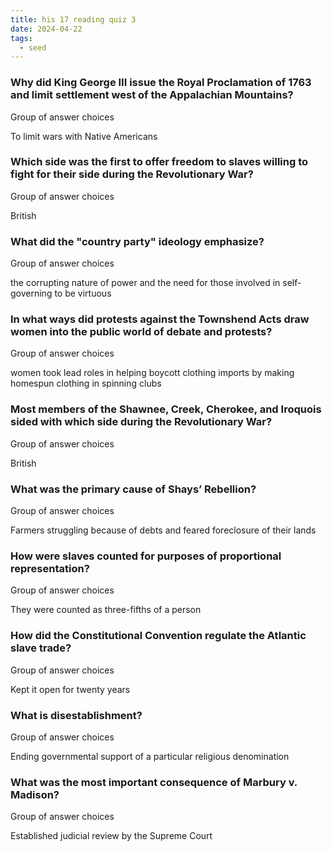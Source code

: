 ```yaml
---
title: his 17 reading quiz 3
date: 2024-04-22
tags:
  - seed
---
```

### Why did King George III issue the Royal Proclamation of 1763 and limit settlement west of the Appalachian Mountains?

Group of answer choices

To limit wars with Native Americans


### Which side was the first to offer freedom to slaves willing to fight for their side during the Revolutionary War?

Group of answer choices

British


### What did the "country party" ideology emphasize?

Group of answer choices

the corrupting nature of power and the need for those involved in self-governing to be virtuous


### In what ways did protests against the Townshend Acts draw women into the public world of debate and protests?

Group of answer choices

women took lead roles in helping boycott clothing imports by making homespun clothing in spinning clubs


### Most members of the Shawnee, Creek, Cherokee, and Iroquois sided with which side during the Revolutionary War?

Group of answer choices

British


### What was the primary cause of Shays’ Rebellion?

Group of answer choices

Farmers struggling because of debts and feared foreclosure of their lands


### How were slaves counted for purposes of proportional representation?

Group of answer choices

They were counted as three-fifths of a person


### How did the Constitutional Convention regulate the Atlantic slave trade?

Group of answer choices

Kept it open for twenty years


### What is disestablishment?

Group of answer choices

Ending governmental support of a particular religious denomination


### What was the most important consequence of Marbury v. Madison?

Group of answer choices

Established judicial review by the Supreme Court